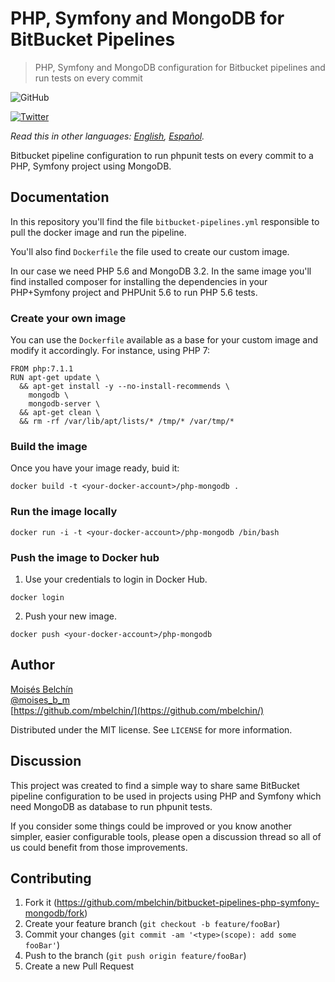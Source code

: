# PHP, Symfony and MongoDB for BitBucket Pipelines
> PHP, Symfony and MongoDB configuration for Bitbucket pipelines and run tests on every commit

![GitHub](https://img.shields.io/github/license/mbelchin/bitbucket-pipelines-php-symfony-mongodb.svg)

[![Twitter](https://img.shields.io/twitter/url/https/shields.io.svg?style=social)](https://twitter.com/intent/tweet?text=Wow:&url=https%3A%2F%2Fgithub.com%2Fmbelchin%2Fbitbucket-pipelines-php-symfony-mongodb&hashtags=bitbucket,bitbucket-pipelines,php,symfony,mongodb,docker)

*Read this in other languages: [English](README.md), [Español](README.es.md).*

Bitbucket pipeline configuration to run phpunit tests on every commit to a PHP, Symfony project using MongoDB.

## Documentation

In this repository you'll find the file `bitbucket-pipelines.yml` responsible to pull the docker image and run the pipeline.

You'll also find `Dockerfile` the file used to create our custom image.

In our case we need PHP 5.6 and MongoDB 3.2. In the same image you'll find installed composer for installing the dependencies in your PHP+Symfony project and PHPUnit 5.6 to run PHP 5.6 tests.

### Create your own image

You can use the `Dockerfile` available as a base for your custom image and modify it accordingly. For instance, using PHP 7:

```
FROM php:7.1.1
RUN apt-get update \
  && apt-get install -y --no-install-recommends \
    mongodb \
    mongodb-server \
  && apt-get clean \
  && rm -rf /var/lib/apt/lists/* /tmp/* /var/tmp/* 
```

### Build the image

Once you have your image ready, buid it:

```
docker build -t <your-docker-account>/php-mongodb .
```

### Run the image locally

```
docker run -i -t <your-docker-account>/php-mongodb /bin/bash
```

### Push the image to Docker hub

1. Use your credentials to login in Docker Hub.

```
docker login
```

2. Push your new image.

```
docker push <your-docker-account>/php-mongodb
```


## Author

[Moisés Belchín](https://moisesbm.wordpress.com)  
[@moises_b_m](https://twitter.com/moises_b_m)  
[https://github.com/mbelchin/](https://github.com/mbelchin/)  

Distributed under the MIT license. See ``LICENSE`` for more information.

## Discussion

This project was created to find a simple way to share same BitBucket pipeline configuration to be used in projects using PHP and Symfony which need MongoDB as database to run phpunit tests.

If you consider some things could be improved or you know another simpler, easier configurable tools, please open a discussion thread so all of us could benefit from those improvements.

## Contributing

1. Fork it (<https://github.com/mbelchin/bitbucket-pipelines-php-symfony-mongodb/fork>)
2. Create your feature branch (`git checkout -b feature/fooBar`)
3. Commit your changes (`git commit -am '<type>(scope): add some fooBar'`)
4. Push to the branch (`git push origin feature/fooBar`)
5. Create a new Pull Request
